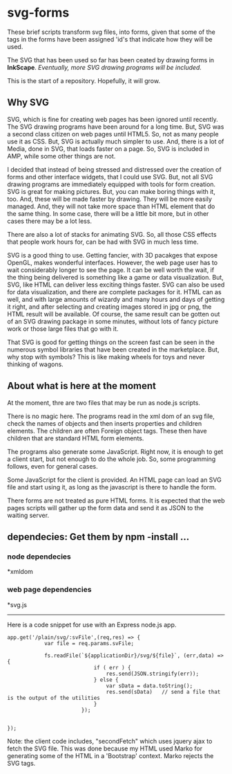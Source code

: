 # svg-forms

These brief scripts transform svg files, into forms, given that some of the tags in the forms have been assigned 'id's that indicate how they will be used.

The SVG that has been used so far has been ceated by drawing forms in **InkScape**. 
<i>Eventually, more SVG drawing programs will be included.</i>

This is the start of a repository. Hopefully, it will grow. 

## Why SVG

SVG, which is fine for creating web pages has been ignored until recently. The SVG drawing programs have been around for a long time. But, SVG was a second class citizen on web pages until HTML5.  So, not as many people use it as CSS.  But, SVG is actually much simpler to use. And, there is a lot of Media, done in SVG, that loads faster on a page. So, SVG is included in AMP, while some other things are not. 

I decided that instead of being stressed and distressed over the creation of forms and other interface widgets, that I could use SVG. But, not all SVG drawing programs are immediately equipped with tools for form creation. SVG is great for making pictures. But, you can make boring things with it, too. And, these will be made faster by drawing. They will be more easily managed. And, they will not take more space than HTML element that do the same thing. In some case, there will be a little bit more, but in other cases there may be a lot less. 

There are also a lot of stacks for animating SVG. So, all those CSS effects that people work hours for, can be had with SVG in much less time. 

SVG is a good thing to use.  Getting fancier, with 3D pacakges that expose OpenGL, makes wonderful interfaces. However, the web page user has to wait considerably longer to see the page. It can be well worth the wait, if the thing being delivered is something like a game or data visualization. But, SVG, like HTML can deliver less exciting things faster. SVG can also be used for data visualization, and there are complete packages for it. HTML can as well, and with large amounts of wizardy and many hours and days of getting it right, and after selecting and creating images stored in jpg or png, the HTML result will be available.  Of course, the same result can be gotten out of an SVG drawing package in some minutes, without lots of fancy picture work or those large files that go with it.

That SVG is good for getting things on the screen fast can be seen in the numerous symbol libraries that have been created in the marketplace. But, why stop with symbols? This is like making wheels for toys and never thinking of wagons.

## About what is here at the moment

At the moment, thre are two files that may be run as node.js scripts. 

There is no magic here. 
The programs read in the xml dom of an svg file, check the names of objects and then inserts properties and children elements. The children are often Foreign object tags. These then have children that are standard HTML form elements. 

The programs also generate some JavaScript. Right now, it is enough to get a client start, but not enough to do the whole job. So, some programming follows, even for general cases. 

Some JavaScript for the client is provided. An HTML page can load an SVG file and start using it, as long as the javascript is there to handle the form. 

There forms are not treated as pure HTML forms. It is expected that the web pages scripts will gather up the form data and send it as JSON to the waiting server. 


## dependecies:  Get them by npm -install ...
### node dependecies

*xmldom

### web page dependencies

*svg.js

------------------

Here is a code snippet for use with an Express node.js app.

```
app.get('/plain/svg/:svFile',(req,res) => {
            var file = req.params.svFile;

            fs.readFile(`${applicationDir}/svg/${file}`, (err,data) => {
                            if ( err ) {
                                res.send(JSON.stringify(err));
                            } else {
                                var sData = data.toString();
                                res.send(sData)   // send a file that is the output of the utilities
                            }
                        });


});

```

Note: the client code includes, "secondFetch" which uses jquery ajax to fetch the SVG file. This was done because my HTML used Marko for generating some of the HTML in a 'Bootstrap' context.  Marko rejects the SVG tags. 
